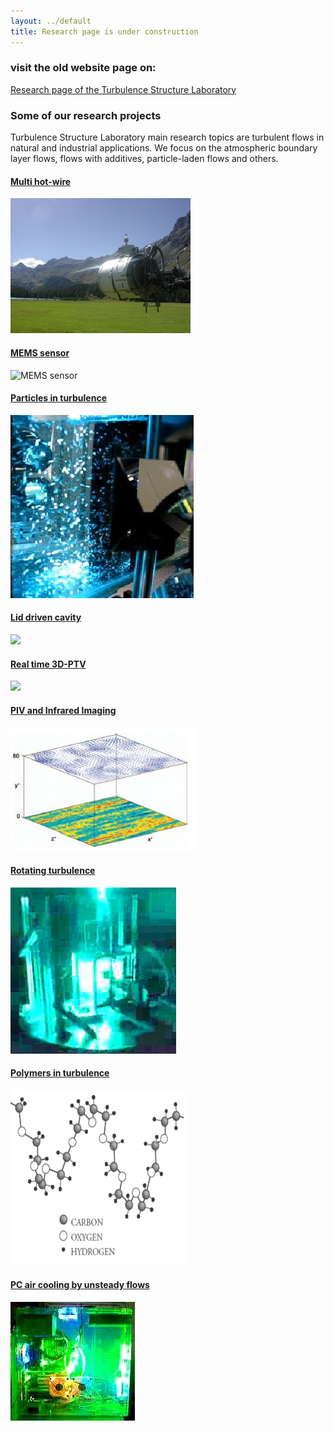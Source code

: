 ```yaml
---
layout: ../default
title: Research page is under construction
---
```


### visit the old website page on:

[Research page of the Turbulence Structure Laboratory](http://www.eng.tau.ac.il/~alexlib/efdl/pmwiki.php?n=Research.Research)




### Some of our research projects

Turbulence Structure Laboratory main research topics are turbulent flows in natural and industrial applications. We focus on the atmospheric boundary layer flows, flows with additives, particle-laden flows and others. 

#### [Multi hot-wire](/research/multihotwire)
![](/images/calibration_in_situ.jpg)

#### [MEMS sensor](/research/microsensor)
![MEMS sensor](https://lh5.googleusercontent.com/-mWCPTnbqlrk/TfKL2F7-THI/AAAAAAAALWU/gcfHpSUpDYA/s288/P1010129.JPG) 

#### [Particles in turbulence](/research/twophase)
![](/images/twophase.jpg)

#### [Lid driven cavity](/research/cavity)
![](http://lh6.ggpht.com/_Ehhk1abDUqc/SR7kA0Gw1HI/AAAAAAAADkA/FXUIcQqCQRc/s288/assembly_belt_large_aquarium.jpg) 

#### [Real time 3D-PTV](/research/realtime)
![](http://lh3.google.com/particle.tracking/R72ZOs-L0aI/AAAAAAAABjY/Oili4BO4QfM/s288/Image005.jpg)

####  [PIV and Infrared Imaging](/research/pivir)
![](/images/piv_ir_image.jpg)

#### [Rotating turbulence](/research/rotating)
![](/images/rotating.jpg) 

#### [Polymers in turbulence](/research/polymers)
![](/images/polymers.jpg)

#### [PC air cooling by unsteady flows](/research/heat)
![](/images/pc-heat.jpg) 


